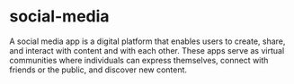 # social-media
A social media app is a digital platform that enables users to create, share, and interact with content and with each other. These apps serve as virtual communities where individuals can express themselves, connect with friends or the public, and discover new content.
